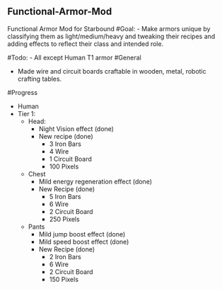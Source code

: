 ## Functional-Armor-Mod
Functional Armor Mod for Starbound
#Goal:
	- Make armors unique by classifying them as light/medium/heavy and tweaking their recipes and adding effects to reflect their class and intended role.

#Todo:
	- All except Human T1 armor
#General
 - Made wire and circuit boards craftable in wooden, metal, robotic crafting tables.

#Progress
- Human
 - Tier 1:
 	- Head:
 		- Night Vision effect (done)
 		- New recipe (done)
 			- 3 Iron Bars
 			- 4 Wire
 			- 1 Circuit Board
 			- 100 Pixels
 	- Chest
 		- Mild energy regeneration effect (done)
 		- New Recipe (done)
 			- 5 Iron Bars
 			- 6 Wire
 			- 2 Circuit Board
 			- 250 Pixels
 	- Pants
 		-  Mild jump boost effect (done)
 		-  Mild speed boost effect (done)
 		- New Recipe (done)
 			- 2 Iron Bars
 			- 6 Wire
 			- 2 Circuit Board
 			- 150 Pixels
